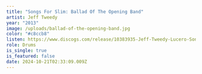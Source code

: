 ```yaml
---
title: "Songs For Slim: Ballad Of The Opening Band"
artist: Jeff Tweedy
year: "2013"
image: /uploads/ballad-of-the-opening-band.jpg
color: "#c8ccb8"
listen: https://www.discogs.com/release/10383935-Jeff-Tweedy-Lucero-Songs-For-Slim-Ballad-Of-The-Opening-Band-From-The-Git-Go
role: Drums
is_single: true
is_featured: false
date: 2024-10-21T02:33:09.009Z
---
```

